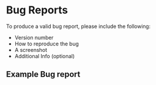 Bug Reports
=============
To produce a valid bug report, please include the following:

- Version number
- How to reproduce the bug
- A screenshot
- Additional Info (optional)

## Example Bug report
